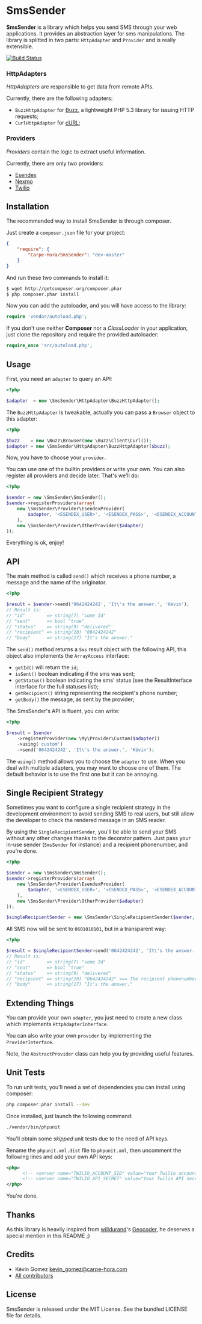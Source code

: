 SmsSender
========

**SmsSender** is a library which helps you send SMS through your web applications.
It provides an abstraction layer for sms manipulations.
The library is splitted in two parts: `HttpAdapter` and `Provider` and is
really extensible.

[![Build Status](https://secure.travis-ci.org/Carpe-Hora/SmsSender.png)](http://travis-ci.org/Carpe-Hora/SmsSender)


### HttpAdapters ###

_HttpAdapters_ are responsible to get data from remote APIs.

Currently, there are the following adapters:

* `BuzzHttpAdapter` for [Buzz](https://github.com/kriswallsmith/Buzz), a
  lightweight PHP 5.3 library for issuing HTTP requests;
* `CurlHttpAdapter` for [cURL](http://php.net/manual/book.curl.php);


### Providers ###

_Providers_ contain the logic to extract useful information.

Currently, there are only two providers:

* [Esendex](http://www.esendex.fr/)
* [Nexmo](http://www.nexmo.com/)
* [Twilio](https://www.twilio.com/)

Installation
------------

The recommended way to install SmsSender is through composer.

Just create a `composer.json` file for your project:

```json
{
    "require": {
        "Carpe-Hora/SmsSender": "dev-master"
    }
}
```

And run these two commands to install it:

```bash
$ wget http://getcomposer.org/composer.phar
$ php composer.phar install
```


Now you can add the autoloader, and you will have access to the library:

```php
require 'vendor/autoload.php';
```

If you don't use neither **Composer** nor a _ClassLoader_ in your application,
just clone the repository and require the provided autoloader:

```php
require_once 'src/autoload.php';
```


Usage
-----

First, you need an `adapter` to query an API:

``` php
<?php

$adapter  = new \SmsSender\HttpAdapter\BuzzHttpAdapter();
```

The `BuzzHttpAdapter` is tweakable, actually you can pass a `Browser` object
to this adapter:

``` php
<?php

$buzz    = new \Buzz\Browser(new \Buzz\Client\Curl());
$adapter = new \SmsSender\HttpAdapter\BuzzHttpAdapter($buzz);
```

Now, you have to choose your `provider`.

You can use one of the builtin providers or write your own. You can also
register all providers and decide later.
That's we'll do:

``` php
<?php

$sender = new \SmsSender\SmsSender();
$sender->registerProviders(array(
    new \SmsSender\Provider\EsendexProvider(
        $adapter, '<ESENDEX_USER>', '<ESENDEX_PASS>', '<ESENDEX_ACCOUNT>'
    ),
    new \SmsSender\Provider\OtherProvider($adapter)
));
```

Everything is ok, enjoy!

API
---

The main method is called `send()` which receives a phone number, a message and
the name of the originator.

``` php
<?php

$result = $sender->send('0642424242', 'It\'s the answer.', 'Kévin');
// Result is:
// "id"        => string(7) "some Id"
// "sent"      => bool "true"
// "status"    => string(9) "delivered"
// "recipient" => string(10) "0642424242"
// "body"      => string(17) "It's the answer."
```

The `send()` method returns a `Sms` result object with the following API, this
object also implements the `ArrayAccess` interface:

* `getId()` will return the `id`;
* `isSent()` boolean indicating if the sms was sent;
* `getStatus()` boolean indicating the sms' status (see the ResultInterface
  interface for the full statuses list);
* `getRecipient()` string representing the recipient's phone number;
* `getBody()` the message, as sent by the provider;

The SmsSender's API is fluent, you can write:

``` php
<?php

$result = $sender
    ->registerProvider(new \My\Provider\Custom($adapter))
    ->using('custom')
    ->send('0642424242', 'It\'s the answer.', 'Kévin');
```

The `using()` method allows you to choose the `adapter` to use. When you deal
with multiple adapters, you may want to choose one of them. The default
behavior is to use the first one but it can be annoying.


Single Recipient Strategy
-------------------------

Sometimes you want to configure a single recipient strategy in the development environment
to avoid sending SMS to real users, but still allow the developer to check the rendered message
in an SMS reader.

By using the `SingleRecipientSender`, you'll be able to send your SMS without any other changes
thanks to the decorator pattern. Just pass your in-use sender (`SmsSender` for instance) and
a recipient phonenumber, and you're done.

``` php
<?php

$sender = new \SmsSender\SmsSender();
$sender->registerProviders(array(
    new \SmsSender\Provider\EsendexProvider(
        $adapter, '<ESENDEX_USER>', '<ESENDEX_PASS>', '<ESENDEX_ACCOUNT>'
    ),
    new \SmsSender\Provider\OtherProvider($adapter)
));

$singleRecipientSender = new \SmsSender\SingleRecipientSender($sender, '0601010101');
```

All SMS now will be sent to `0601010101`, but in a transparent way:

``` php
<?php

$result = $singleRecipientSender>send('0642424242', 'It\'s the answer.', 'Kévin');
// Result is:
// "id"        => string(7) "some Id"
// "sent"      => bool "true"
// "status"    => string(9) "delivered"
// "recipient" => string(10) "0642424242" <== The recipient phonenumber is not the single recipient one :)
// "body"      => string(17) "It's the answer."
```


Extending Things
----------------

You can provide your own `adapter`, you just need to create a new class which
implements `HttpAdapterInterface`.

You can also write your own `provider` by implementing the `ProviderInterface`.

Note, the `AbstractProvider` class can help you by providing useful features.


Unit Tests
----------

To run unit tests, you'll need a set of dependencies you can install using
composer:

``` bash
php composer.phar install --dev
```

Once installed, just launch the following command:

``` bash
./vendor/bin/phpunit
```

You'll obtain some _skipped_ unit tests due to the need of API keys.

Rename the `phpunit.xml.dist` file to `phpunit.xml`, then uncomment the
following lines and add your own API keys:

``` xml
<php>
      <!-- <server name="TWILIO_ACCOUNT_SID" value="Your Twilio account sid" /> -->
      <!-- <server name="TWILIO_API_SECRET" value="Your Twilio API secret" /> -->
</php>
```

You're done.


Thanks
------

As this library is heavily inspired from
[willdurand](https://github.com/willdurand)'s
[Geocoder](https://github.com/willdurand/Geocoder), he deserves a
special mention in this README ;)


Credits
-------

* Kévin Gomez <kevin_gomez@carpe-hora.com>
* [All contributors](https://github.com/Carpe-Hora/SmsSender/contributors)


License
-------

SmsSender is released under the MIT License. See the bundled LICENSE file for details.
